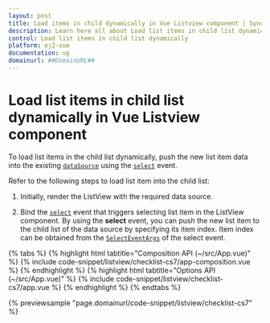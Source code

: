 ```yaml
---
layout: post
title: Load items in child dynamically in Vue Listview component | Syncfusion
description: Learn here all about Load list items in child list dynamically in Syncfusion Vue Listview component of Syncfusion Essential JS 2 and more.
control: Load list items in child list dynamically 
platform: ej2-vue
documentation: ug
domainurl: ##DomainURL##
---
```


# Load list items in child list dynamically in Vue Listview component

To load list items in the child list dynamically, push the new list item data into the existing [`dataSource`](https://ej2.syncfusion.com/vue/documentation/api/list-view/#datasource) using the [`select`](https://ej2.syncfusion.com/vue/documentation/api/list-view/#select) event.

Refer to the following steps to load list item into the child list:

1. Initially, render the ListView with the required data source.

2. Bind the [`select`](https://ej2.syncfusion.com/vue/documentation/api/list-view/#select) event that triggers selecting list item in the ListView component. By using the **select** event, you can push the new list item to the child list of the data source by specifying its item index. Item index can be obtained from the [`SelectEventArgs`](https://ej2.syncfusion.com/vue/documentation/api/list-view/selectEventArgs/) of the select event.

{% tabs %}
{% highlight html tabtitle="Composition API (~/src/App.vue)" %}
{% include code-snippet/listview/checklist-cs7/app-composition.vue %}
{% endhighlight %}
{% highlight html tabtitle="Options API (~/src/App.vue)" %}
{% include code-snippet/listview/checklist-cs7/app.vue %}
{% endhighlight %}
{% endtabs %}
        
{% previewsample "page.domainurl/code-snippet/listview/checklist-cs7" %}